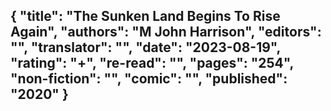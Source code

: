 {
 "title": "The Sunken Land Begins To Rise Again",
 "authors": "M John Harrison",
 "editors": "",
 "translator": "",
 "date": "2023-08-19",
 "rating": "+",
 "re-read": "",
 "pages": "254",
 "non-fiction": "",
 "comic": "",
 "published": "2020"
}
---

